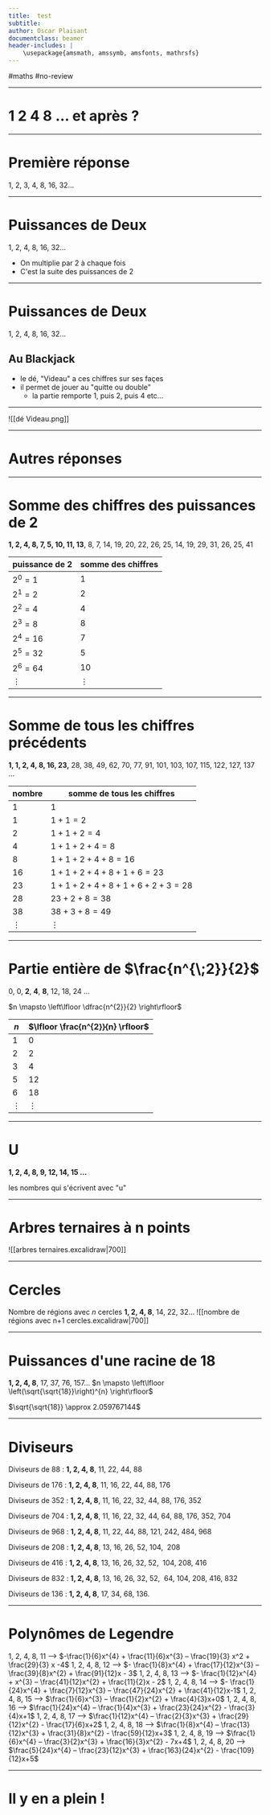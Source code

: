 ```yaml
---
title:  test
subtitle: 
author: Oscar Plaisant
documentclass: beamer
header-includes: |
    \usepackage{amsmath, amssymb, amsfonts, mathrsfs}
---
```


#maths #no-review 

---
# 1 2 4 8 ... et après ?


---
# Première réponse
1, 2, 3, 4, 8, 16, 32...

---
# Puissances de Deux

1, 2, 4, 8, 16, 32...

 - On multiplie par $2$ à chaque fois
 - C'est la suite des puissances de $2$

---
# Puissances de Deux

1, 2, 4, 8, 16, 32...

## Au Blackjack
 - le dé, "Videau" a ces chiffres sur ses façes
 - il permet de jouer au "quitte ou double"
     - la partie remporte 1, puis 2, puis 4 etc...
---
![[dé Videau.png]]

---
# Autres réponses
---
# Somme des chiffres des puissances de 2

**1, 2, 4, 8, 7, 5, 10, 11, 13**, 8, 7, 14, 19, 20, 22, 26, 25, 14, 19, 29, 31, 26, 25, 41

| puissance de 2 | somme des chiffres |
| -------------- | ------------------ |
| $2^{0}=1$      | $1$                |
| $2^1=2$        | $2$                |
| $2^{2}=4$      | $4$                |
| $2^{3}=8$      | $8$                |
| $2^{4}=16$     | $7$                |
| $2^{5}=32$     | $5$                |
| $2^{6}=64$     | $10$               |
| $\vdots$       | $\vdots$                   |

---
# Somme de tous les chiffres précédents

**1, 1, 2, 4, 8, 16, 23,** 28, 38, 49, 62, 70, 77, 91, 101, 103, 107, 115, 122, 127, 137 ...

| nombre   | somme de tous les chiffres |
| -------- | -------------------------- |
| $1$      | $1$                        |
| $1$      | $1+1 = 2$                  |
| $2$      | $1+1+2=4$                  |
| $4$      | $1+1+2+4=8$                |
| $8$      | $1+1+2+4+8=16$             |
| $16$     | $1+1+2+4+8+1+6=23$         |
| $23$     | $1+1+2+4+8+1+6+2+3=28$     |
| $28$     | $23+2+8 = 38$              |
| $38$     | $38+3+8 = 49$              |
| $\vdots$ | $\vdots$                   |

---
# Partie entière de $\frac{n^{\;2}}{2}$
0, 0, **2**, **4**, **8**, 12, 18, 24 ... 

$n \mapsto \left\lfloor \dfrac{n^{2}}{2} \right\rfloor$

| $n$ | $\lfloor \frac{n^{2}}{n} \rfloor$ |
| --- | --------------------------------- |
| $1$ | $0$                               |
| $2$ | $2$                               |
| $3$ | $4$                               |
| $5$ | $12$                              |
| $6$ | $18$                              |
| $\vdots$       | $\vdots$                   |

---
# U
**1, 2, 4, 8, 9, 12, 14, 15 ...**

les nombres qui s'écrivent avec "u"


---
# Arbres ternaires à n points
![[arbres ternaires.excalidraw|700]]

---
# Cercles
Nombre de régions avec $n$ cercles
**1, 2, 4, 8**, 14, 22, 32...
![[nombre de régions avec n+1 cercles.excalidraw|700]]

---
# Puissances d'une racine de 18
**1, 2, 4, 8**, 17, 37, 76, 157...
$n \mapsto \left\lfloor \left(\sqrt{\sqrt{18}}\right)^{n} \right\rfloor$

$\sqrt{\sqrt{18}} \approx 2.059767144$


---
# Diviseurs

Diviseurs de 88 : **1, 2, 4, 8**, 11, 22, 44, 88

Diviseurs de 176 : **1, 2, 4, 8**, 11, 16, 22, 44, 88, 176

Diviseurs de 352 : **1, 2, 4, 8**, 11, 16, 22, 32, 44, 88, 176, 352

Diviseurs de 704 : **1, 2, 4, 8**, 11, 16, 22, 32, 44, 64, 88, 176, 352, 704

Diviseurs de 968 : **1, 2, 4, 8**, 11, 22, 44, 88, 121, 242, 484, 968

Diviseurs de 208 : **1, 2, 4, 8**, 13, 16, 26, 52, 104,  208

Diviseurs de 416 : **1, 2, 4, 8**, 13, 16, 26, 32, 52,  104, 208, 416

Diviseurs de 832 : **1, 2, 4, 8**, 13, 16, 26, 32, 52,  64, 104, 208, 416, 832

Diviseurs de 136 : **1, 2, 4, 8**, 17, 34, 68, 136.

---
# Polynômes de Legendre
 
1, 2, 4, 8, 11 --> $-\frac{1}{6}x^{4} + \frac{11}{6}x^{3} – \frac{19}{3} x^2 + \frac{29}{3} x -4$
1, 2, 4, 8, 12 --> $- \frac{1}{8}x^{4} + \frac{17}{12}x^{3} – \frac{39}{8}x^{2} + \frac{91}{12}x - 3$
1, 2, 4, 8, 13 --> $- \frac{1}{12}x^{4} + x^{3} – \frac{41}{12}x^{2} + \frac{11}{2}x - 2$
1, 2, 4, 8, 14 --> $- \frac{1}{24}x^{4} + \frac{7}{12}x^{3} – \frac{47}{24}x^{2} + \frac{41}{12}x-1$
1, 2, 4, 8, 15 --> $\frac{1}{6}x^{3} – \frac{1}{2}x^{2} + \frac{4}{3}x+0$
1, 2, 4, 8, 16 --> $\frac{1}{24}x^{4} – \frac{1}{4}x^{3} + \frac{23}{24}x^{2} - \frac{3}{4}x+1$
1, 2, 4, 8, 17 --> $\frac{1}{12}x^{4} – \frac{2}{3}x^{3} + \frac{29}{12}x^{2} - \frac{17}{6}x+2$
1, 2, 4, 8, 18 --> $\frac{1}{8}x^{4} – \frac{13}{12}x^{3} + \frac{31}{8}x^{2} - \frac{59}{12}x+3$
1, 2, 4, 8, 19 --> $\frac{1}{6}x^{4} – \frac{3}{2}x^{3} + \frac{16}{3}x^{2} - 7x+4$
1, 2, 4, 8, 20 --> $\frac{5}{24}x^{4} – \frac{23}{12}x^{3} + \frac{163}{24}x^{2} - \frac{109}{12}x+5$

---
# Il y en a plein ! 

